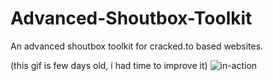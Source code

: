 # Advanced-Shoutbox-Toolkit
An advanced shoutbox toolkit for cracked.to based websites.

(this gif is few days old, i had time to improve it)
![in-action](images/in-action.gif)
